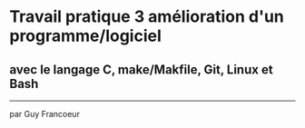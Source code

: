 # Travail pratique 3 amélioration d'un programme/logiciel
## avec le langage C, make/Makfile, Git, Linux et Bash

----
par Guy Francoeur
